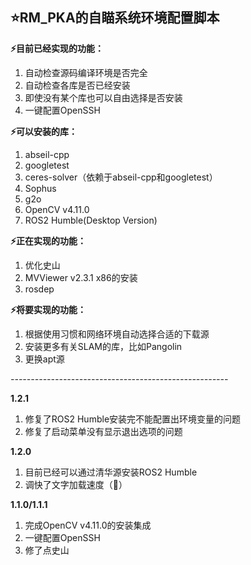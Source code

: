 ## ⭐RM_PKA的自瞄系统环境配置脚本  
**⚡目前已经实现的功能：**  
1. 自动检查源码编译环境是否完全  
2. 自动检查各库是否已经安装  
3. 即使没有某个库也可以自由选择是否安装  
4. 一键配置OpenSSH

**⚡可以安装的库：**  
1. abseil-cpp
2. googletest
3. ceres-solver（依赖于abseil-cpp和googletest）
4. Sophus
5. g2o
6. OpenCV v4.11.0
7. ROS2 Humble(Desktop Version)

**⚡正在实现的功能：**  
1. 优化史山
2. MVViewer v2.3.1 x86的安装
3. rosdep

**⚡将要实现的功能：**  
1. 根据使用习惯和网络环境自动选择合适的下载源
2. 安装更多有关SLAM的库，比如Pangolin  
3. 更换apt源

*------------------------------------------------------*

**1.2.1**
1. 修复了ROS2 Humble安装完不能配置出环境变量的问题
2. 修复了启动菜单没有显示退出选项的问题

**1.2.0**
1. 目前已经可以通过清华源安装ROS2 Humble
2. 调快了文字加载速度（🐌）

**1.1.0/1.1.1**
1. 完成OpenCV v4.11.0的安装集成
2. 一键配置OpenSSH
3. 修了点史山
